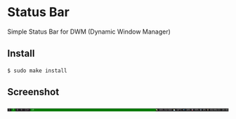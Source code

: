 # Status Bar

Simple Status Bar for DWM (Dynamic Window Manager)

## Install

```
$ sudo make install
```

## Screenshot

![](screenshot.png)
